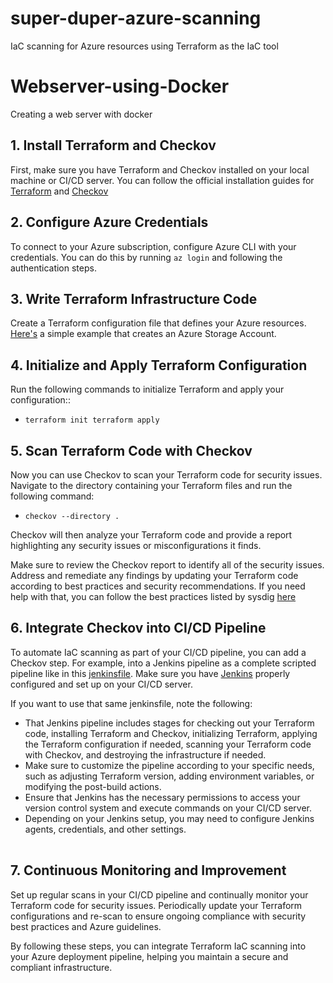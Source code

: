 # super-duper-azure-scanning
IaC scanning for Azure resources using Terraform as the IaC tool


# Webserver-using-Docker

Creating a web server with docker

## 1. Install Terraform and Checkov

First, make sure you have Terraform and Checkov installed on your local machine or CI/CD server. You can follow the official installation guides for [Terraform](https://developer.hashicorp.com/terraform/tutorials/aws-get-started/install-cli)
 and [Checkov](https://github.com/bridgecrewio/checkov#installation)


## 2. Configure Azure Credentials
To connect to your Azure subscription, configure Azure CLI with your credentials. You can do this by running `az login` and following the authentication steps.


## 3. Write Terraform Infrastructure Code

Create a Terraform configuration file that defines your Azure resources. [Here's](https://github.com/Aphellirus/super-duper-azure-scanning/blob/main/main.tf) a simple example that creates an Azure Storage Account.


## 4. Initialize and Apply Terraform Configuration

Run the following commands to initialize Terraform and apply your configuration::

- `terraform init
terraform apply
`


## 5. Scan Terraform Code with Checkov

Now you can use Checkov to scan your Terraform code for security issues. Navigate to the directory containing your Terraform files and run the following command:

- `checkov --directory .`

Checkov will then analyze your Terraform code and provide a report highlighting any security issues or misconfigurations it finds.

Make sure to review the Checkov report to identify all of the security issues. Address and remediate any findings by updating your Terraform code according to best practices and security recommendations. If you need help with that, you can follow the best practices listed by sysdig [here](https://sysdig.com/blog/terraform-security-best-practices/)


## 6. Integrate Checkov into CI/CD Pipeline

To automate IaC scanning as part of your CI/CD pipeline, you can add a Checkov step. For example, into a Jenkins pipeline as a complete scripted pipeline like in this [jenkinsfile](https://github.com/Aphellirus/super-duper-azure-scanning/blob/main/jenkinsfile). Make sure you have [Jenkins](https://www.jenkins.io/doc/book/installing/) properly configured and set up on your CI/CD server.

If you want to use that same jenkinsfile, note the following:
<table>
  <tbody>
       <ul>
         <li>That Jenkins pipeline includes stages for checking out your Terraform code, installing Terraform and Checkov,     initializing Terraform, applying the Terraform configuration if needed, scanning your Terraform code with Checkov, and destroying the infrastructure if needed.</li>
         <li>Make sure to customize the pipeline according to your specific needs, such as adjusting Terraform version, adding environment variables, or modifying the post-build actions.</li>
         <li>Ensure that Jenkins has the necessary permissions to access your version control system and execute commands on your CI/CD server.</li>
         <li>Depending on your Jenkins setup, you may need to configure Jenkins agents, credentials, and other settings.</li>
       </ul>
  </tbody>
</table>


## 7. Continuous Monitoring and Improvement

Set up regular scans in your CI/CD pipeline and continually monitor your Terraform code for security issues. Periodically update your Terraform configurations and re-scan to ensure ongoing compliance with security best practices and Azure guidelines.

By following these steps, you can integrate Terraform IaC scanning into your Azure deployment pipeline, helping you maintain a secure and compliant infrastructure.
